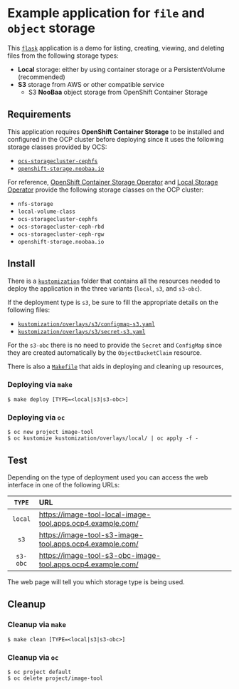 # Example application for `file` and `object` storage

This [`flask`][flask] application is a demo for listing, creating, viewing, and
deleting files from the following storage types:

- **Local** storage: either by using container storage or a PersistentVolume (recommended)
- **S3** storage from AWS or other compatible service
  - S3 **NooBaa** object storage from OpenShift Container Storage

## Requirements

This application requires **OpenShift Container Storage** to be installed and
configured in the OCP cluster before deploying since it uses the following
storage classes provided by OCS:

- [`ocs-storagecluster-cephfs`](kustomization/overlays/local/pvc-local.yaml)
- [`openshift-storage.noobaa.io`](kustomization/overlays/s3-obc/obc.yaml)

For reference, [OpenShift Container Storage Operator][ocs-github] and
[Local Storage Operator][lso-github] provide the following storage classes on
the OCP cluster:

- `nfs-storage`
- `local-volume-class`
- `ocs-storagecluster-cephfs`
- `ocs-storagecluster-ceph-rbd`
- `ocs-storagecluster-ceph-rgw`
- `openshift-storage.noobaa.io`

## Install

There is a [`kustomization`](kustomization) folder that contains all the
resources needed to deploy the application in the three variants
(`local`, `s3`, and `s3-obc`).

If the deployment type is `s3`, be sure to fill the appropriate details on the
following files:

- [`kustomization/overlays/s3/configmap-s3.yaml`](kustomization/overlays/s3/configmap-s3.yaml)
- [`kustomization/overlays/s3/secret-s3.yaml`](kustomization/overlays/s3/secret-s3.yaml)

For the `s3-obc` there is no need to provide the `Secret` and `ConfigMap` since
they are created automatically by the `ObjectBucketClaim` resource.

There is also a [`Makefile`](Makefile) that aids in deploying and cleaning up resources,

### Deploying via `make`

```
$ make deploy [TYPE=<local|s3|s3-obc>]
```

### Deploying via `oc`

```
$ oc new project image-tool
$ oc kustomize kustomization/overlays/local/ | oc apply -f -
```

## Test

Depending on the type of deployment used you can access the web interface in
one of the following URLs:

| `TYPE` | URL |
|:------:|:----|
| `local`  | <https://image-tool-local-image-tool.apps.ocp4.example.com/> |
| `s3`     | <https://image-tool-s3-image-tool.apps.ocp4.example.com/> |
| `s3-obc` | <https://image-tool-s3-obc-image-tool.apps.ocp4.example.com/> |

The web page will tell you which storage type is being used.

## Cleanup

### Cleanup via `make`

```
$ make clean [TYPE=<local|s3|s3-obc>]
```

### Cleanup via `oc`

```
$ oc project default
$ oc delete project/image-tool
```

[flask]: https://flask.palletsprojects.com/
[lso-github]: https://github.com/openshift/local-storage-operator
[ocs-github]: https://github.com/openshift/ocs-operator

